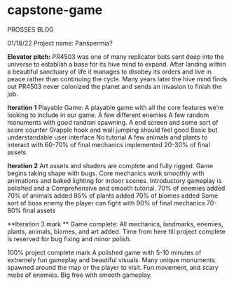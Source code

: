 # capstone-game

PROSSES BLOG

01/18/22
Project name:
Panspermia?

**Elevator pitch:**
PR4503 was one of many replicator bots sent deep into the universe to establish a base for its hive mind to expand. After landing within a beautiful sanctuary of life it manages to disobey its orders and live in peace rather than continuing the cycle. Many years later the hive mind finds out PR4503 never colonized the planet and sends an invasion to finish the job.

**Iteration 1**
Playable Game: A playable game with all the core features we’re looking to include in our game.
A few different enemies
A few random monuments with good random spawning. 
A end screen and some sort of score counter
Grapple hook and wall jumping should feel good
Basic but understandable user interface
No tutorial
A few animals and plants to interact with
60-70% of final mechanics implemented
20-30% of final assets

**Iteration 2**
Art assets and shaders are complete and fully rigged. 
Game begins taking shape with bugs. 
Core mechanics work smoothly with animations and baked lighting for indoor scenes. 
Introductory gameplay is polished and a Comprehensive and smooth tutorial. 
70% of enemies added
70% of animals added
85% of plants added
70% of biomes added
Some sort of boss enemy the player can fight with
90% of final mechanics
70-80% final assets

**Iteration 3 mark **
Game complete: All mechanics, landmarks, enemies, plants, animals, biomes, and art added. Time from here till project complete is reserved for bug fixing and minor polish. 

100% project complete mark
A polished game with 5-10 minutes of extremely fun gameplay and beautiful visuals. Many unique monuments spawned around the map or the player to visit. Fun movement, and scary mobs of enemies. Big free with smooth gameplay. 
